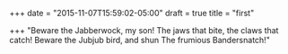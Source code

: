 +++
date = "2015-11-07T15:59:02-05:00"
draft = true
title = "first"

+++
"Beware the Jabberwock, my son!
  The jaws that bite, the claws that catch!
Beware the Jubjub bird, and shun
  The frumious Bandersnatch!"